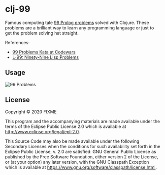 # clj-99

Famous computing tale [99 Prolog problems](https://www.scribd.com/document/18339544/99-prolog-problems) solved with Clojure.
These problems are a brilliant way to learn any programming language or just to get the problem solving hat straight.  

References:
- [99 Problems Kata at Codewars](https://www.codewars.com/kata/57d86d3d3c3f961278000005)
- [L-99: Ninety-Nine Lisp Problems](https://www.ic.unicamp.br/~meidanis/courses/mc336/2006s2/funcional/L-99_Ninety-Nine_Lisp_Problems.html)

## Usage

![99 Problems](https://tenor.com/uNsR.gif)

## License

Copyright © 2020 FIXME

This program and the accompanying materials are made available under the
terms of the Eclipse Public License 2.0 which is available at
http://www.eclipse.org/legal/epl-2.0.

This Source Code may also be made available under the following Secondary
Licenses when the conditions for such availability set forth in the Eclipse
Public License, v. 2.0 are satisfied: GNU General Public License as published by
the Free Software Foundation, either version 2 of the License, or (at your
option) any later version, with the GNU Classpath Exception which is available
at https://www.gnu.org/software/classpath/license.html.

